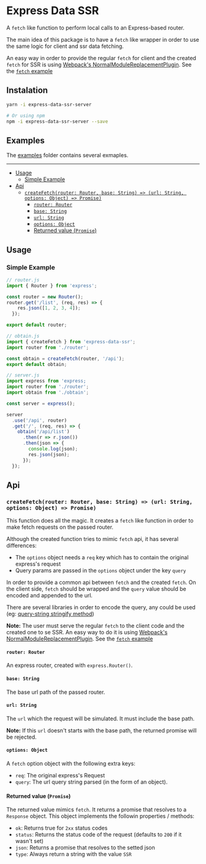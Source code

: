# Express Data SSR

A `fetch` like function to perform local calls to an Express-based router.

The main idea of this package is to have a `fetch` like wrapper in order to use the same logic for client and ssr data fetching.

An easy way in order to provide the regular `fetch` for client and the created `fetch` for SSR is using [Webpack's NormalModuleReplacementPlugin](https://webpack.js.org/plugins/normal-module-replacement-plugin/). See the [`fetch` example](../../examples/fetch)

## Instalation

```bash
yarn -i express-data-ssr-server

# Or using npm
npm -i express-data-ssr-server --save
```

## Examples

The [examples](../../examples) folder contains several exmaples.

---

<!-- START doctoc generated TOC please keep comment here to allow auto update -->
<!-- DON'T EDIT THIS SECTION, INSTEAD RE-RUN doctoc TO UPDATE -->


- [Usage](#usage)
  - [Simple Example](#simple-example)
- [Api](#api)
  - [`createFetch(router: Router, base: String) => (url: String, options: Object) => Promise)`](#createfetchrouter-router-base-string--url-string-options-object--promise)
    - [`router: Router`](#router-router)
    - [`base: String`](#base-string)
    - [`url: String`](#url-string)
    - [`options: Object`](#options-object)
    - [Returned value (`Promise`)](#returned-value-promise)

<!-- END doctoc generated TOC please keep comment here to allow auto update -->

## Usage

### Simple Example

```js
// router.js
import { Router } from 'express';

const router = new Router();
router.get('/list', (req, res) => {
    res.json([1, 2, 3, 4]);
  });

export default router;

// obtain.js
import { createFetch } from 'express-data-ssr';
import router from './router';

const obtain = createFetch(router, '/api');
export default obtain;

// server.js
import express from 'express;
import router from './router';
import obtain from './obtain';

const server = express();

server
  .use('/api', router)
  .get('/', (req, res) => {
    obtain('/api/list')
      .then(r => r.json())
      .then(json => {
        console.log(json);
        res.json(json);
      });
  });
```

## Api

### `createFetch(router: Router, base: String) => (url: String, options: Object) => Promise)`

This function does all the magic. It creates a `fetch` like function in order to make fetch requests on the passed router.

Although the created function tries to mimic `fetch` api, it has several differences:

- The `options` object needs a `req` key which has to contain the original express's request
- Query params are passed in the `options` object under the key `query`

In order to provide a common api between `fetch` and the created `fetch`. On the client side, `fetch` should be wrapped and the `query` value should be encoded and appended to the url.

There are several libraries in order to encode the query, any could be used (eg: [query-string stringify method](https://www.npmjs.com/package/query-string#stringify-object--options-))

**Note:** The user must serve the regular `fetch` to the client code and the created one to se SSR. An easy way to do it is using [Webpack's NormalModuleReplacementPlugin](https://webpack.js.org/plugins/normal-module-replacement-plugin/). See the [`fetch` example](../../examples/fetch)

#### `router: Router`

An express router, created with `express.Router()`.

#### `base: String`

The base url path of the passed router.

#### `url: String`

The `url` which the request will be simulated. It must include the base path.

**Note:** If this `url` doesn't starts with the base path, the returned promise will be rejected.

#### `options: Object`

A `fetch` option object with the following extra keys:

- `req`: The original express's Request
- `query`: The url query string parsed (in the form of an object).

#### Returned value (`Promise`)

The returned value mimics `fetch`. It returns a promise that resolves to a `Response` object. This object implements the followin properties / methods:

- `ok`: Returns true for `2xx` status codes
- `status`: Returns the status code of the request (defaults to `200` if it wasn't set)
- `json`: Returns a promise that resolves to the setted json
- `type`: Always return a string with the value `SSR`
